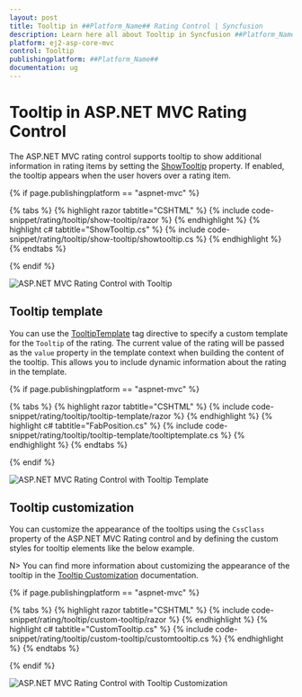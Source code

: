 ```yaml
---
layout: post
title: Tooltip in ##Platform_Name## Rating Control | Syncfusion
description: Learn here all about Tooltip in Syncfusion ##Platform_Name## Rating control of Syncfusion Essential JS 2 and more.
platform: ej2-asp-core-mvc
control: Tooltip
publishingplatform: ##Platform_Name##
documentation: ug
---
```


# Tooltip in ASP.NET MVC Rating Control

The ASP.NET MVC rating control supports tooltip to show additional information in rating items by setting the [ShowTooltip](https://help.syncfusion.com/cr/aspnetmvc-js2/Syncfusion.EJ2.Inputs.Rating.html#Syncfusion_EJ2_Inputs_Rating_ShowTooltip) property. If enabled, the tooltip appears when the user hovers over a rating item.

{% if page.publishingplatform == "aspnet-mvc" %}

{% tabs %}
{% highlight razor tabtitle="CSHTML" %}
{% include code-snippet/rating/tooltip/show-tooltip/razor %}
{% endhighlight %}
{% highlight c# tabtitle="ShowTooltip.cs" %}
{% include code-snippet/rating/tooltip/show-tooltip/showtooltip.cs %}
{% endhighlight %}
{% endtabs %}

{% endif %}

![ASP.NET MVC Rating Control with Tooltip](./images/rating-tooltip.png)

## Tooltip template

You can use the [TooltipTemplate](https://help.syncfusion.com/cr/aspnetmvc-js2/Syncfusion.EJ2.Inputs.Rating.html#Syncfusion_EJ2_Inputs_Rating_TooltipTemplate) tag directive to specify a custom template for the `Tooltip` of the rating. The current value of the rating will be passed as the `value` property in the template context when building the content of the tooltip. This allows you to include dynamic information about the rating in the template.

{% if page.publishingplatform == "aspnet-mvc" %}

{% tabs %}
{% highlight razor tabtitle="CSHTML" %}
{% include code-snippet/rating/tooltip/tooltip-template/razor %}
{% endhighlight %}
{% highlight c# tabtitle="FabPosition.cs" %}
{% include code-snippet/rating/tooltip/tooltip-template/tooltiptemplate.cs %}
{% endhighlight %}
{% endtabs %}

{% endif %}

![ASP.NET MVC Rating Control with Tooltip Template](./images/rating-tooltip-template.png)


## Tooltip customization

You can customize the appearance of the tooltips using the `CssClass` property of the ASP.NET MVC Rating control and by defining the custom styles for tooltip elements like the below example.

N> You can find more information about customizing the appearance of the tooltip in the [Tooltip Customization](https://ej2.syncfusion.com/aspnetmvc/documentation/tooltip/style) documentation.

{% if page.publishingplatform == "aspnet-mvc" %}

{% tabs %}
{% highlight razor tabtitle="CSHTML" %}
{% include code-snippet/rating/tooltip/custom-tooltip/razor %}
{% endhighlight %}
{% highlight c# tabtitle="CustomTooltip.cs" %}
{% include code-snippet/rating/tooltip/custom-tooltip/customtooltip.cs %}
{% endhighlight %}
{% endtabs %}

{% endif %}

![ASP.NET MVC Rating Control with Tooltip Customization](./images/rating-custom-tooltip.png)